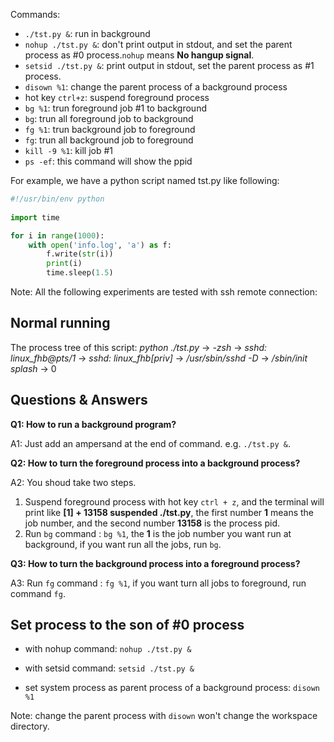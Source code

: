 Commands:

- `./tst.py &`: run in background
- `nohup ./tst.py &`: don't print output in stdout, and set the parent process as #0 process.`nohup` means **No hangup signal**.
- `setsid ./tst.py &`: print output in stdout, set the parent process as #1 process.
- `disown %1`: change the parent process of a background process
- hot key `ctrl+z`: suspend foreground process
- `bg %1`: trun foreground job #1 to background
- `bg`: trun all foreground job to background
- `fg %1`: trun background job to foreground
- `fg`: trun all background job to foreground
- `kill -9 %1`: kill job #1
- `ps -ef`: this command will show the ppid




For example, we have a python script named tst.py like following:

```python
#!/usr/bin/env python
  
import time

for i in range(1000):
    with open('info.log', 'a') as f:
        f.write(str(i))
        print(i)
        time.sleep(1.5)
```

Note: All the following experiments are tested with ssh remote connection:

## Normal running

The process tree of this script: 
*python ./tst.py* -> *-zsh* -> *sshd: linux_fhb@pts/1* -> *sshd: linux_fhb[priv]* -> */usr/sbin/sshd -D* -> */sbin/init splash* -> 0

## Questions & Answers

**Q1: How to run a background program?**

A1: Just add an ampersand at the end of command. e.g. `./tst.py &`. 

**Q2: How to turn the foreground process into a background process?**

A2: You shoud take two steps.
1. Suspend foreground process with hot key `ctrl + z`, and the terminal will print like **[1]  + 13158 suspended  ./tst.py**,
the first number **1** means the job number, and the second number **13158** is the process pid.
2. Run `bg` command : `bg %1`, the **1** is the job number you want run at background, if you want run all the jobs, run `bg`.

**Q3: How to turn the background process into a foreground process?**

A3: Run `fg` command : `fg %1`, if you want turn all jobs to foreground, run command `fg`.

## Set process to the son of #0 process

- with nohup command: `nohup ./tst.py &`

- with setsid command: `setsid ./tst.py &`

- set system process as parent process of a background process: `disown %1`

Note: change the parent process with `disown` won't change the workspace directory.

